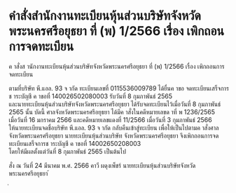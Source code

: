 
# คำสั่งสำนักงานทะเบียนหุ้นส่วนบริษัทจังหวัดพระนครศรีอยุธยา ที่ (พ) 1/2566 เรื่อง เพิกถอนการจดทะเบียน
      
      

      
      

  
 
 
ค าสั่งส านักงานทะเบียนหุ้นส่วนบริษัทจังหวัดพระนครศรีอยุธยา 
ที่  (พ)  1/2566 
เรื่อง   เพิกถอนการจดทะเบียน 
 
 
ตามที่บริษัท  พี.แอล.  93  จ ากัด  ทะเบียนเลขที่  0115536009789  ได้ยื่นค าขอ 
จดทะเบียนเสร็จการช าระบัญชี  ค าขอที่  140026502080003  รับวันที่  8  กุมภาพันธ์  2565   
และนายทะเบียนหุ้นส่วนบริษัทจังหวัดพระนครศรีอยุธยา  ได้รับจดทะเบียนไว้เมื่อวันที่  8  กุมภาพันธ์  2565  นั้น 
 บัดนี้  ศาลจังหวัดพระนครศรีอยุธยา  ได้มีค าสั่งในคดีหมายเลขด าที่  พ  1236/2565   
เมื่อวันที่  16  มกราคม  2566  และคดีหมายเลขแดงที่  11/2566  เมื่อวันที่  3  กุมภาพันธ์  2566   
ให้นายทะเบียนจดชื่อบริษัท  พี.แอล.  93  จ ากัด  กลับคืนเข้าสู่ทะเบียน 
เพื่อให้เป็นไปตามค าสั่งศาลจังหวัดพระนครศรีอยุธยา  นายทะเบียนหุ้นส่วนบริษัท 
จังหวัดพระนครศรีอยุธยา  จึงเพิกถอนการจดทะเบียนเสร็จการช าระบัญชี  ค าขอที่  14002650208003   
โดยให้มีผลตั้งแต่วันที่  8  กุมภาพันธ์  2565  เป็นต้นไป 
 
สั่ง  ณ  วันที่  24  มีนาคม  พ.ศ.  2566 
คาวี  ผดุงเพ็ชร์ 
นายทะเบียนหุ้นส่วนบริษัทจังหวัดพระนครศรีอยุธยา 
้
 
่
 